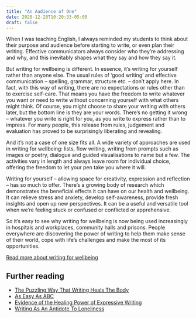 ```yaml
---
title: "An Audience of One"
date: 2020-12-28T10:20:33-05:00
draft: false
---
```


When I was teaching English, I always reminded my students to think about their purpose and audience before starting to write, or even plan their writing. Effective communicators always consider who they’re addressing and why, and this inevitably shapes what they say and how they say it. 

But writing for wellbeing is different. In essence, it’s writing for yourself rather than anyone else. The usual rules of ‘good writing’ and effective communication – spelling, grammar, structure etc. – don’t apply here. In fact, with this way of writing, there are no expectations or rules other than to exercise self-care. That means you have the freedom to write whatever you want or need to write without concerning yourself with what others might think. Of course, you might choose to share your writing with others later, but the bottom line is they are your words. There’s no getting it wrong – whatever you write is right for you, as you write to express rather than to impress. For many people, this release from rules, judgement and evaluation has proved to be surprisingly liberating and revealing.

And it’s not a case of one size fits all. A wide variety of approaches are used in writing for wellbeing: lists, flow writing, writing from prompts such as images or poetry, dialogue and guided visualisations to name but a few. The activities vary in length and always leave room for individual choice, offering the freedom to let your pen take you where it will.

Writing for yourself  – allowing space for creativity, expression and reflection  – has so much to offer. There’s a growing body of research which demonstrates the beneficial effects it can have on our health and wellbeing. It can relieve stress and anxiety, develop self-awareness, provide fresh insights and open up new perspectives. It can be a useful and versatile tool when we’re feeling stuck or confused or conflicted or apprehensive. 

So it’s easy to see why writing for wellbeing is now being used increasingly in hospitals and workplaces, community halls and prisons. People everywhere are discovering the power of writing to help them make sense of their world, cope with life’s challenges and make the most of its opportunities.

[Read more about writing for wellbeing](https://www.writingforlife.co.uk/about/)

## Further reading

- [The Puzzling Way That Writing Heals The Body](https://www.bbc.com/future/article/20170601-can-writing-about-pain-make-you-heal-faster)
- [As Easy As ABC](https://www.theguardian.com/lifeandstyle/2002/jul/28/shopping)
- [Evidence of the Healing Power of Expressive Writing](https://www.artandhealing.org/evidence-of-the-healing-power-of-expressive-writing/)
- [Writing As An Antidote To Loneliness](https://www.health.harvard.edu/blog/writing-as-an-antidote-to-loneliness-2018091414807)
